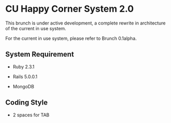 # CU Happy Corner System 2.0

This brunch is under active development, a complete rewrite in architecture of the current in use system. 

For the current in use system, please refer to Brunch 0.1alpha.

## System Requirement

* Ruby 2.3.1

* Rails 5.0.0.1

* MongoDB

## Coding Style

* 2 spaces for TAB
